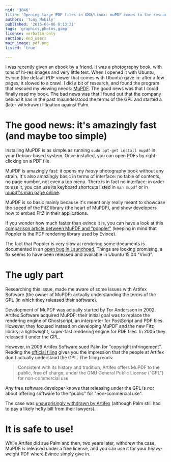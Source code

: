 ```yaml
---
nid: '3846'
title: 'Opening large PDF files in GNU/Linux: muPDF comes to the rescue'
authors: 'Tony Mobily'
published: '2015-06-06 8:13:21'
tags: 'graphics,photos,gimp'
license: verbatim_only
section: end_users
main_image: pdf.png
listed: 'true'

---
```

I was recently given an ebook by a friend. It was a photography book, with tons of hi-res images and very little text. When I opened it with Ubuntu, Evince (the default PDF viewer that comes with Ubuntu) gave in: after a few pages, it slowed to a crawl. I did a bit of research, and found the program that rescued my viewing needs: [MuPDF](http://mupdf.com/). The good news was that I could finally read my book. The bad news was that I found out that the company behind it has in the past misunderstood the terms of the GPL and started a (later withdrawn) litigation against Palm.

<!--break-->

# The good news: it's amazingly fast (and maybe too simple)

Installing MuPDF is as simple as running `sudo apt-get install mupdf` in your Debian-based system. Once installed, you can open PDFs  by right-clicking on a PDF file.

MuPDF is amazingly fast: it opens my _heavy_ photography book without any strain. It's also amazingly basic in terms of interface: no table of contents, no page number, not even a top menu. There is in fact no interface: in order to use it, you can use its keyboard shortcuts listed in `man mupdf` or in [mupdf's man page online](https://www.mankier.com/1/mupdf).

MuPDF is so basic mainly because it's meant only really meant to showcase the speed of the FitZ library (the heart of MuPDF), and show developers how to embed FitZ in their applications.

If you wonder how much faster than evince it is, you can have a look at this [comparison article between MuPDF and "poppler"](http://hzqtc.github.io/2012/04/poppler-vs-mupdf.html) (keeping in mind that Poppler is the PDF rendering library used by Evince).

The fact that Poppler is very slow at rendering some documents is documented in an [open bug in Launchpad](https://bugs.launchpad.net/ubuntu/+source/poppler/+bug/1325899), Things are looking promising: a fix seems to have been released and available in Ubuntu 15.04 "Vivid".

# The ugly part

Researching this issue, made me aware of some issues with Artifex Software (the owner of MuPDF) actually understanding the terms of the GPL (in which they released their software).

Development of MuPDF was actually started by Tor Andersson in 2002. Artifex Software acquired MuPDF: their initial goal was to replace the rendering engine of Ghostscript,  an interpreter for PostScript and PDF files. However, they focused instead on developing MuPDF and the new Fitz library: a lightweight, super-fast rendering engine for PDF files. In 2005 they released it under the GPL.

However, in 2009 Artifex Software sued Palm for "copyright infringement". Reading the [official filing](http://ia600404.us.archive.org/33/items/gov.uscourts.cand.222215/gov.uscourts.cand.222215.1.0.pdf) gives you the impression that the people at Artifex don't actually understand the GPL. The filing reads:

> Consistent with its history and tradition, Artifex offers MuPDF to the public, free of charge, under the GNU General Public License ("GPL") for non-commercial use

Any free software developer knows that releasing under the GPL is _not_ about offering software to the "public" for "non-commercial use".

The case was [unsurprisingly withdrawn by Artifex](http://ia600404.us.archive.org/33/items/gov.uscourts.cand.222215/gov.uscourts.cand.222215.28.0.pdf) (although Palm still had to pay a likely hefty bill from their lawyers).

# It is safe to use!

While Artifex did sue Palm and then, two years later, withdrew the case, MuPDF _is_ released under a free license, and you can use it for your heavy-weight PDF where Evince simply give in.


 

 

